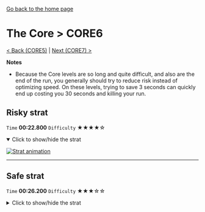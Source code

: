 [Go back to the home page](https://github.com/Doublevil/scbspeedrun)

# The Core > CORE6

[< Back (CORE5)](https://github.com/Doublevil/scbspeedrun/blob/main/levels/CORE/CORE5.md) | [Next (CORE7) >](https://github.com/Doublevil/scbspeedrun/blob/main/levels/CORE/CORE7.md)

**Notes**
- Because the Core levels are so long and quite difficult, and also are the end of the run, you generally should try to reduce risk instead of optimizing speed. On these levels, trying to save 3 seconds can quickly end up costing you 30 seconds and killing your run.

## Risky strat

`Time` **00:22.800** `Difficulty` ★★★★☆
<details open>
  <summary>Click to show/hide the strat</summary>

  [![Strat animation](https://github.com/Doublevil/scbspeedrun/blob/main/media/levels/CORE/CORE6_RiskyStrat.webp)](https://github.com/Doublevil/scbspeedrun/blob/main/media/levels/CORE/CORE6_RiskyStrat.mp4)
</details>

---
## Safe strat

`Time` **00:26.200** `Difficulty` ★★★☆☆
<details>
  <summary>Click to show/hide the strat</summary>

  [![Strat animation](https://github.com/Doublevil/scbspeedrun/blob/main/media/levels/CORE/CORE6_SafeStrat.webp)](https://github.com/Doublevil/scbspeedrun/blob/main/media/levels/CORE/CORE6_SafeStrat.mp4)
</details>
